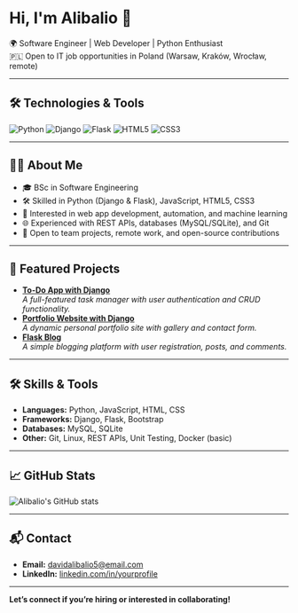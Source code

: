 # Hi, I'm Alibalio 👋

🌍 Software Engineer | Web Developer | Python Enthusiast  
🇵🇱 Open to IT job opportunities in Poland (Warsaw, Kraków, Wrocław, remote)

---

## 🛠️ Technologies & Tools

![Python](https://img.shields.io/badge/-Python-3776AB?style=flat&logo=python&logoColor=white)
![Django](https://img.shields.io/badge/-Django-092E20?style=flat&logo=django&logoColor=white)
![Flask](https://img.shields.io/badge/-Flask-000000?style=flat&logo=flask&logoColor=white)
![HTML5](https://img.shields.io/badge/-HTML5-E34F26?style=flat&logo=html5&logoColor=white)
![CSS3](https://img.shields.io/badge/-CSS3-1572B6?style=flat&logo=css3&logoColor=white)

---

## 👨‍💻 About Me

- 🎓 BSc in Software Engineering
- 🛠️ Skilled in Python (Django & Flask), JavaScript, HTML5, CSS3
- 🔭 Interested in web app development, automation, and machine learning
- 🌐 Experienced with REST APIs, databases (MySQL/SQLite), and Git
- 🤝 Open to team projects, remote work, and open-source contributions

---

## 🚀 Featured Projects

- [**To-Do App with Django**](https://github.com/Alibalio/to-do-app-with-django)  
  _A full-featured task manager with user authentication and CRUD functionality._
- [**Portfolio Website with Django**](https://github.com/Alibalio/portfoliowebsite-with-django)  
  _A dynamic personal portfolio site with gallery and contact form._
- [**Flask Blog**](https://github.com/Alibalio/Flaskblog)  
  _A simple blogging platform with user registration, posts, and comments._

---

## 🛠️ Skills & Tools

- **Languages:** Python, JavaScript, HTML, CSS
- **Frameworks:** Django, Flask, Bootstrap
- **Databases:** MySQL, SQLite
- **Other:** Git, Linux, REST APIs, Unit Testing, Docker (basic)

---

## 📈 GitHub Stats

![Alibalio's GitHub stats](https://github-readme-stats.vercel.app/api?username=Alibalio&show_icons=true&theme=radical)


---

## 📬 Contact

- **Email:** davidalibalio5@email.com
- **LinkedIn:** [linkedin.com/in/yourprofile](https://linkedin.com/in/davidalibalio)

---

**Let’s connect if you’re hiring or interested in collaborating!**

